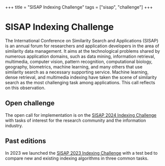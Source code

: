 +++
title = "SISAP Indexing Challenge"
tags = ["sisap", "challenge"]
+++
# SISAP Indexing Challenge 

The International Conference on Similarity Search and Applications (SISAP) is an annual forum for researchers and application developers in the area of similarity data management. It aims at the technological problems shared by numerous application domains, such as data mining, information retrieval, multimedia, computer vision, pattern recognition, computational biology, geography, biometrics, machine learning, and many others that use similarity search as a necessary supporting service. Machine learning, dense retrieval, and multimedia indexing have taken the scene of similarity search as the most challenging task among applications. This call reflects on this observation.


## Open challenge
The open call for implementation is on the [SISAP 2024 Indexing Challenge](/2024/) with tasks of interest for the research community and the information industry.


## Past editions
In 2023 we launched the [SISAP 2023 Indexing Challenge](/2023/) with a test bed to compare new and existing indexing algorithms in three common tasks.

